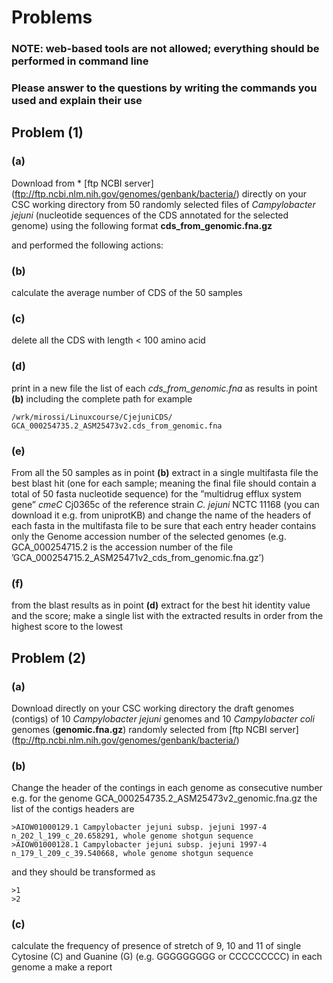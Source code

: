 # Problems

### NOTE: web-based tools are not allowed; everything should be performed in command line

### Please answer to the questions by writing the commands you used and explain their use

## Problem (1) 
### (a)

Download from * [ftp NCBI server] (ftp://ftp.ncbi.nlm.nih.gov/genomes/genbank/bacteria/) directly on your CSC working directory from 50 randomly selected files of *Campylobacter jejuni* (nucleotide sequences of the CDS annotated for the selected genome) using the following format **cds_from_genomic.fna.gz**

and performed the following actions:

### (b) 
calculate the average number of CDS of the 50 samples

### (c) 
delete all the CDS with length < 100 amino acid

### (d) 
print in a new file the list of each *cds_from_genomic.fna* as results in point **(b)** including the complete path 
for example 

```
/wrk/mirossi/Linuxcourse/CjejuniCDS/ GCA_000254735.2_ASM25473v2.cds_from_genomic.fna
```

### (e) 
From all the 50 samples as in point **(b)** extract in a single multifasta file the best blast hit (one for each sample; meaning the final file should contain a total of 50 fasta nucleotide sequence) for the ”multidrug efflux system gene” *cmeC* Cj0365c of the reference strain *C. jejuni* NCTC 11168 (you can download it e.g. from uniprotKB) and change the name of the headers of each fasta in the multifasta file to be sure that each entry header contains only the Genome accession number of the selected genomes (e.g. GCA_000254715.2 is the accession number of the file ’GCA_000254715.2_ASM25471v2_cds_from_genomic.fna.gz’)

### (f) 
from the blast results as in point **(d)** extract for the best hit identity value and the score; make a single list with the extracted results in order from the highest score to the lowest

## Problem (2)

### (a)
Download directly on your CSC working directory the draft genomes (contigs) of 10 *Campylobacter jejuni* genomes and 10 *Campylobacter coli* genomes (**genomic.fna.gz**) randomly selected from [ftp NCBI server] (ftp://ftp.ncbi.nlm.nih.gov/genomes/genbank/bacteria/)

### (b) 
Change the header of the contings in each genome as consecutive number 
e.g. for the genome GCA_000254735.2_ASM25473v2_genomic.fna.gz the list of the contigs headers are 

```
>AIOW01000129.1 Campylobacter jejuni subsp. jejuni 1997-4 n_202_l_199_c_20.658291, whole genome shotgun sequence
>AIOW01000128.1 Campylobacter jejuni subsp. jejuni 1997-4 n_179_l_209_c_39.540668, whole genome shotgun sequence
```

and they should be transformed as 

```
>1
>2
```

### (c) 
calculate the frequency of presence of stretch of 9, 10 and 11 of single Cytosine (C) and Guanine (G) (e.g. GGGGGGGGG or CCCCCCCCC) in each genome a make a report

